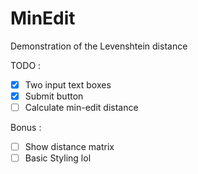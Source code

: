 # MinEdit

Demonstration of the Levenshtein distance

TODO :
- [X] Two input text boxes
- [X] Submit button
- [ ] Calculate min-edit distance

Bonus :
- [ ] Show distance matrix
- [ ] Basic Styling lol
